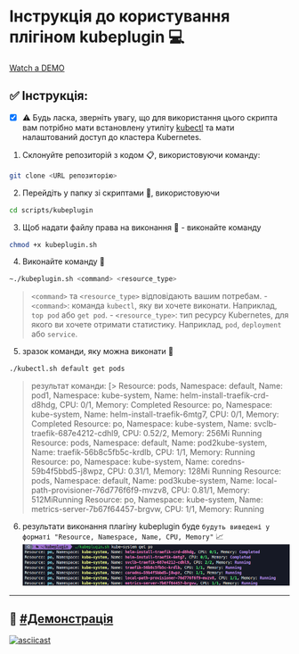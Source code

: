 # Інструкція до користування плігіном kubeplugin :computer:
[Watch a DEMO](#demo)
## **✅ Інструкція**:
- [x]    :warning: Будь ласка, зверніть увагу, що для використання цього скрипта вам потрібно мати встановлену утиліту [kubectl](https://kubernetes.io/docs/tasks/tools/)  та мати налаштований доступ до кластера Kubernetes.


1.  Склонуйте репозиторій з кодом :clipboard:, використовуючи команду:
```sh
git clone <URL репозиторію>
```
2.  Перейдіть у папку зі скриптами :file_folder:, використовуючи  
```sh
cd scripts/kubeplugin
```
3.  Щоб надати файлу права на виконання :key: - виконайте команду 
```sh
chmod +x kubeplugin.sh
```
4.  Виконайте команду :rocket:
```sh
~./kubeplugin.sh <command> <resource_type>
```
>   `<command>` та `<resource_type>` відповідають вашим потребам. -   `<command>`: команда `kubectl`, яку ви хочете виконати. Наприклад, `top pod` або `get pod`.
    -   `<resource_type>`: тип ресурсу Kubernetes, для якого ви хочете отримати статистику. Наприклад, `pod`, `deployment` або `service`.
 
5.  зразок команди, яку можна виконати :memo:
```sh
./kubectl.sh default get pods
```
> результат команди:
[> Resource: pods, Namespace: default, Name: pod1, Namespace: kube-system, Name: helm-install-traefik-crd-d8hdg, CPU: 0/1, Memory: Completed
Resource: po, Namespace: kube-system, Name: helm-install-traefik-6mtg7, CPU: 0/1, Memory: Completed
Resource: po, Namespace: kube-system, Name: svclb-traefik-687e4212-cdhl9, CPU: 0.52/2, Memory: 256Mi
> Running
Resource: pods, Namespace: default, Name: pod2kube-system, Name: traefik-56b8c5fb5c-krdlb, CPU: 1/1, Memory: Running
Resource: po, Namespace: kube-system, Name: coredns-59b4f5bbd5-j8wpz, CPU: 0.31/1, Memory: 128Mi
> Running
Resource: pods, Namespace: default, Name: pod3kube-system, Name: local-path-provisioner-76d776f6f9-mvzv8, CPU: 0.81/1, Memory: 512MiRunning
Resource: po, Namespace: kube-system, Name: metrics-server-7b67f64457-brgvw, CPU: 1/1, Memory: Running
6.  результати виконання плагіну kubeplugin буде `будуть виведені у форматі "Resource, Namespace, Name, CPU, Memory"` :chart_with_upwards_trend:
![Image](demo/demo.png)
----------------------------------------------------------------------
<h4 id="demo">

## 🎥 [#Демонстрація](#демонстрація)
<script async id="asciicast-BlyMXjxBZ8HGdA90gQ2q1GVCU" src="https://asciinema.org/a/BlyMXjxBZ8HGdA90gQ2q1GVCU.js"></script>
[![asciicast](https://asciinema.org/a/BlyMXjxBZ8HGdA90gQ2q1GVCU.svg)](https://asciinema.org/a/BlyMXjxBZ8HGdA90gQ2q1GVCU)